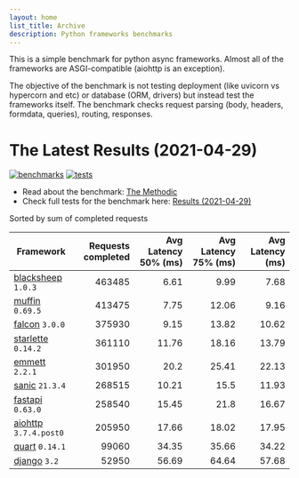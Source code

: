 ```yaml
---
layout: home
list_title: Archive
description: Python frameworks benchmarks
---
```


This is a simple benchmark for python async frameworks. Almost all of the
frameworks are ASGI-compatible (aiohttp is an exception).

The objective of the benchmark is not testing deployment (like uvicorn vs
hypercorn and etc) or database (ORM, drivers) but instead test the frameworks
itself. The benchmark checks request parsing (body, headers, formdata,
queries), routing, responses.

# The Latest Results (2021-04-29)

[![benchmarks](https://github.com/klen/py-frameworks-bench/actions/workflows/benchmarks.yml/badge.svg)](https://github.com/klen/py-frameworks-bench/actions/workflows/benchmarks.yml)
[![tests](https://github.com/klen/py-frameworks-bench/actions/workflows/tests.yml/badge.svg)](https://github.com/klen/py-frameworks-bench/actions/workflows/tests.yml)

* Read about the benchmark: [The Methodic](methodic.md)
* Check full tests for the benchmark here: [Results (2021-04-29)](_posts/2021-04-29-results.md)

Sorted by sum of completed requests

| Framework | Requests completed | Avg Latency 50% (ms) | Avg Latency 75% (ms) | Avg Latency (ms) |
| --------- | -----------------: | -------------------: | -------------------: | ---------------: |
| [blacksheep](https://pypi.org/project/blacksheep/) `1.0.3` | 463485 | 6.61 | 9.99 | 7.68
| [muffin](https://pypi.org/project/muffin/) `0.69.5` | 413475 | 7.75 | 12.06 | 9.16
| [falcon](https://pypi.org/project/falcon/) `3.0.0` | 375930 | 9.15 | 13.82 | 10.62
| [starlette](https://pypi.org/project/starlette/) `0.14.2` | 361110 | 11.76 | 18.16 | 13.79
| [emmett](https://pypi.org/project/emmett/) `2.2.1` | 301950 | 20.2 | 25.41 | 22.13
| [sanic](https://pypi.org/project/sanic/) `21.3.4` | 268515 | 10.21 | 15.5 | 11.93
| [fastapi](https://pypi.org/project/fastapi/) `0.63.0` | 258540 | 15.45 | 21.8 | 16.67
| [aiohttp](https://pypi.org/project/aiohttp/) `3.7.4.post0` | 205950 | 17.66 | 18.02 | 17.95
| [quart](https://pypi.org/project/quart/) `0.14.1` | 99060 | 34.35 | 35.66 | 34.22
| [django](https://pypi.org/project/django/) `3.2` | 52950 | 56.69 | 64.64 | 57.68


